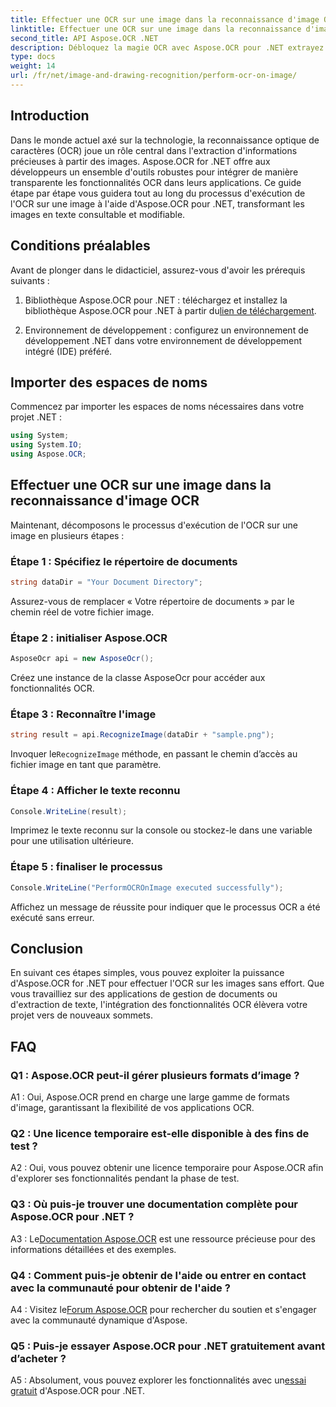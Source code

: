 ```yaml
---
title: Effectuer une OCR sur une image dans la reconnaissance d'image OCR
linktitle: Effectuer une OCR sur une image dans la reconnaissance d'image OCR
second_title: API Aspose.OCR .NET
description: Débloquez la magie OCR avec Aspose.OCR pour .NET extrayez sans effort le texte des images. Explorez le didacticiel pour une intégration transparente.
type: docs
weight: 14
url: /fr/net/image-and-drawing-recognition/perform-ocr-on-image/
---
```

## Introduction

Dans le monde actuel axé sur la technologie, la reconnaissance optique de caractères (OCR) joue un rôle central dans l'extraction d'informations précieuses à partir des images. Aspose.OCR for .NET offre aux développeurs un ensemble d'outils robustes pour intégrer de manière transparente les fonctionnalités OCR dans leurs applications. Ce guide étape par étape vous guidera tout au long du processus d'exécution de l'OCR sur une image à l'aide d'Aspose.OCR pour .NET, transformant les images en texte consultable et modifiable.

## Conditions préalables

Avant de plonger dans le didacticiel, assurez-vous d'avoir les prérequis suivants :

1.  Bibliothèque Aspose.OCR pour .NET : téléchargez et installez la bibliothèque Aspose.OCR pour .NET à partir du[lien de téléchargement](https://releases.aspose.com/ocr/net/).

2. Environnement de développement : configurez un environnement de développement .NET dans votre environnement de développement intégré (IDE) préféré.

## Importer des espaces de noms

Commencez par importer les espaces de noms nécessaires dans votre projet .NET :

```csharp
using System;
using System.IO;
using Aspose.OCR;
```

## Effectuer une OCR sur une image dans la reconnaissance d'image OCR

Maintenant, décomposons le processus d'exécution de l'OCR sur une image en plusieurs étapes :

### Étape 1 : Spécifiez le répertoire de documents

```csharp
string dataDir = "Your Document Directory";
```

Assurez-vous de remplacer « Votre répertoire de documents » par le chemin réel de votre fichier image.

### Étape 2 : initialiser Aspose.OCR

```csharp
AsposeOcr api = new AsposeOcr();
```

Créez une instance de la classe AsposeOcr pour accéder aux fonctionnalités OCR.

### Étape 3 : Reconnaître l'image

```csharp
string result = api.RecognizeImage(dataDir + "sample.png");
```

 Invoquer le`RecognizeImage` méthode, en passant le chemin d’accès au fichier image en tant que paramètre.

### Étape 4 : Afficher le texte reconnu

```csharp
Console.WriteLine(result);
```

Imprimez le texte reconnu sur la console ou stockez-le dans une variable pour une utilisation ultérieure.

### Étape 5 : finaliser le processus

```csharp
Console.WriteLine("PerformOCROnImage executed successfully");
```

Affichez un message de réussite pour indiquer que le processus OCR a été exécuté sans erreur.

## Conclusion

En suivant ces étapes simples, vous pouvez exploiter la puissance d'Aspose.OCR for .NET pour effectuer l'OCR sur les images sans effort. Que vous travailliez sur des applications de gestion de documents ou d'extraction de texte, l'intégration des fonctionnalités OCR élèvera votre projet vers de nouveaux sommets.

## FAQ

### Q1 : Aspose.OCR peut-il gérer plusieurs formats d’image ?

A1 : Oui, Aspose.OCR prend en charge une large gamme de formats d'image, garantissant la flexibilité de vos applications OCR.

### Q2 : Une licence temporaire est-elle disponible à des fins de test ?

A2 : Oui, vous pouvez obtenir une licence temporaire pour Aspose.OCR afin d'explorer ses fonctionnalités pendant la phase de test.

### Q3 : Où puis-je trouver une documentation complète pour Aspose.OCR pour .NET ?

 A3 : Le[Documentation Aspose.OCR](https://reference.aspose.com/ocr/net/) est une ressource précieuse pour des informations détaillées et des exemples.

### Q4 : Comment puis-je obtenir de l'aide ou entrer en contact avec la communauté pour obtenir de l'aide ?

 A4 : Visitez le[Forum Aspose.OCR](https://forum.aspose.com/c/ocr/16) pour rechercher du soutien et s'engager avec la communauté dynamique d'Aspose.

### Q5 : Puis-je essayer Aspose.OCR pour .NET gratuitement avant d’acheter ?

 A5 : Absolument, vous pouvez explorer les fonctionnalités avec un[essai gratuit](https://releases.aspose.com/) d'Aspose.OCR pour .NET.